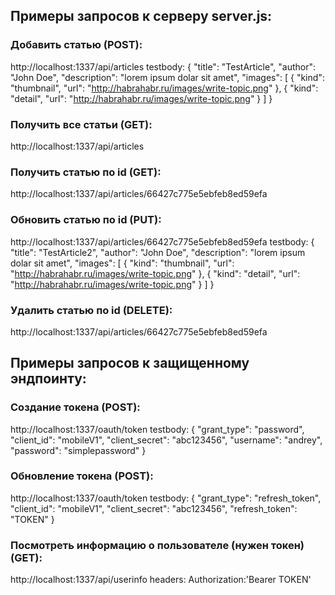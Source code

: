 ## Примеры запросов к серверу server.js:
### Добавить статью (POST):
http://localhost:1337/api/articles
testbody:
{
    "title": "TestArticle",
    "author": "John Doe",
    "description": "lorem ipsum dolar sit amet",
    "images": [
        {
            "kind": "thumbnail",
            "url": "http://habrahabr.ru/images/write-topic.png"
        },
        {
            "kind": "detail",
            "url": "http://habrahabr.ru/images/write-topic.png"
        }
    ]
}

### Получить все статьи (GET):
http://localhost:1337/api/articles

### Получить статью по id (GET):
http://localhost:1337/api/articles/66427c775e5ebfeb8ed59efa

### Обновить статью по id (PUT):
http://localhost:1337/api/articles/66427c775e5ebfeb8ed59efa
testbody:
{
  "title": "TestArticle2",
  "author": "John Doe",
  "description": "lorem ipsum dolar sit amet",
  "images": [
    {
      "kind": "thumbnail",
      "url": "http://habrahabr.ru/images/write-topic.png"
    },
    {
      "kind": "detail",
      "url": "http://habrahabr.ru/images/write-topic.png"
    }
  ]
}

### Удалить статью по id (DELETE):
http://localhost:1337/api/articles/66427c775e5ebfeb8ed59efa

## Примеры запросов к защищенному эндпоинту:
### Создание токена (POST):
http://localhost:1337/oauth/token
testbody:
{
  "grant_type": "password",
  "client_id": "mobileV1",
  "client_secret": "abc123456",
  "username": "andrey",
  "password": "simplepassword"
}

### Обновление токена (POST):
http://localhost:1337/oauth/token
testbody:
{
  "grant_type": "refresh_token",
  "client_id": "mobileV1",
  "client_secret": "abc123456",
  "refresh_token": "TOKEN"
}

### Посмотреть информацию о пользователе (нужен токен) (GET):
http://localhost:1337/api/userinfo 
headers:
Authorization:'Bearer TOKEN'